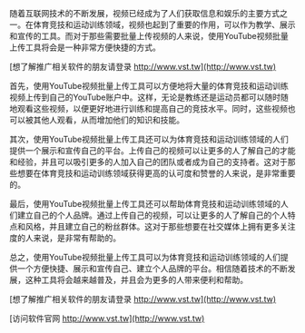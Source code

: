 随着互联网技术的不断发展，视频已经成为了人们获取信息和娱乐的主要方式之一。在体育竞技和运动训练领域，视频也起到了重要的作用，可以作为教学、展示和宣传的工具。而对于那些需要批量上传视频的人来说，使用YouTube视频批量上传工具将会是一种非常方便快捷的方式。

[想了解推广相关软件的朋友请登录 http://www.vst.tw](http://www.vst.tw)

首先，使用YouTube视频批量上传工具可以方便地将大量的体育竞技和运动训练视频上传到自己的YouTube账户中。这样，无论是教练还是运动员都可以随时随地观看这些视频，以便更好地进行训练和提高自己的竞技水平。同时，这些视频也可以被其他人观看，从而增加他们的知识和技能。

其次，使用YouTube视频批量上传工具还可以为体育竞技和运动训练领域的人们提供一个展示和宣传自己的平台。上传自己的视频可以让更多的人了解自己的才能和经验，并且可以吸引更多的人加入自己的团队或者成为自己的支持者。这对于那些想要在体育竞技和运动训练领域获得更高的认可度和赞誉的人来说，是非常重要的。

最后，使用YouTube视频批量上传工具还可以帮助体育竞技和运动训练领域的人们建立自己的个人品牌。通过上传自己的视频，可以让更多的人了解自己的个人特点和风格，并且建立自己的粉丝群体。这对于那些想要在社交媒体上拥有更多关注度的人来说，是非常有帮助的。

总之，使用YouTube视频批量上传工具可以为体育竞技和运动训练领域的人们提供一个方便快捷、展示和宣传自己、建立个人品牌的平台。相信随着技术的不断发展，这种工具将会越来越普及，并且会为更多的人带来便利和帮助。

[想了解推广相关软件的朋友请登录 http://www.vst.tw](http://www.vst.tw)


[访问软件官网 http://www.vst.tw](http://www.vst.tw)
